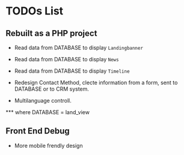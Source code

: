 # TODOs List

<!-- TODOs -->

## Rebuilt as a PHP project

- Read data from DATABASE to display `Landingbanner`
- Read data from DATABASE to display `News`
- Read data from DATABASE to display `Timeline`
- Redesign Contact Method, clecte information from a form, sent to DATABASE or to CRM system.

- Multilanguage controll.

*** where DATABASE = land_view

## Front End Debug

- More mobile frendly design
